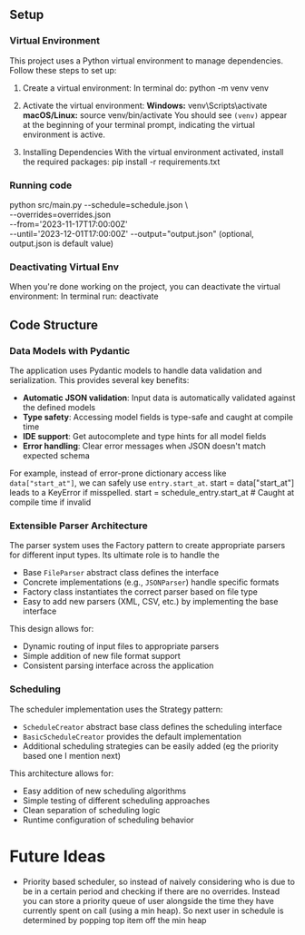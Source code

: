 ## Setup

### Virtual Environment

This project uses a Python virtual environment to manage dependencies. Follow these steps to set up:

1. Create a virtual environment:
   In terminal do:
   python -m venv venv

2. Activate the virtual environment:
   **Windows:**
   venv\Scripts\activate
   **macOS/Linux:**
   source venv/bin/activate
   You should see `(venv)` appear at the beginning of your terminal prompt, indicating the virtual environment is active.

3. Installing Dependencies
   With the virtual environment activated, install the required packages:
   pip install -r requirements.txt

### Running code

python src/main.py --schedule=schedule.json \  
 --overrides=overrides.json \
 --from='2023-11-17T17:00:00Z' \
 --until='2023-12-01T17:00:00Z'
--output="output.json" (optional, output.json is default value)

### Deactivating Virtual Env

When you're done working on the project, you can deactivate the virtual environment:
In terminal run:
deactivate

## Code Structure

### Data Models with Pydantic

The application uses Pydantic models to handle data validation and serialization. This provides several key benefits:

- **Automatic JSON validation**: Input data is automatically validated against the defined models
- **Type safety**: Accessing model fields is type-safe and caught at compile time
- **IDE support**: Get autocomplete and type hints for all model fields
- **Error handling**: Clear error messages when JSON doesn't match expected schema

For example, instead of error-prone dictionary access like `data["start_at"]`, we can safely use `entry.start_at`. start = data["start_at"] leads to a KeyError if misspelled. start = schedule_entry.start_at # Caught at compile time if invalid

### Extensible Parser Architecture

The parser system uses the Factory pattern to create appropriate parsers for different input types. Its ultimate role is to handle the

- Base `FileParser` abstract class defines the interface
- Concrete implementations (e.g., `JSONParser`) handle specific formats
- Factory class instantiates the correct parser based on file type
- Easy to add new parsers (XML, CSV, etc.) by implementing the base interface

This design allows for:

- Dynamic routing of input files to appropriate parsers
- Simple addition of new file format support
- Consistent parsing interface across the application

### Scheduling

The scheduler implementation uses the Strategy pattern:

- `ScheduleCreator` abstract base class defines the scheduling interface
- `BasicScheduleCreator` provides the default implementation
- Additional scheduling strategies can be easily added (eg the priority based one I mention next)

This architecture allows for:

- Easy addition of new scheduling algorithms
- Simple testing of different scheduling approaches
- Clean separation of scheduling logic
- Runtime configuration of scheduling behavior

# Future Ideas

- Priority based scheduler, so instead of naively considering who is due to be in a certain period and checking if there are no overrides. Instead you can store a priority queue of user alongside the time they have currently spent on call (using a min heap). So next user in schedule is determined by popping top item off the min heap
